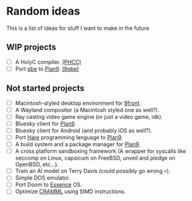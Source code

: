 # Random ideas
This is a list of ideas for stuff I want to make in the future

## WIP projects
- [ ] A HolyC compiler. [(PHCC)](https://github.com/mrunix00/PHCC)
- [ ] Port [qbe](https://c9x.me/compile/) to [Plan9](https://en.wikipedia.org/wiki/Plan_9_from_Bell_Labs). [(9qbe)](https://git.sr.ht/~mrunix/9qbe)

## Not started projects

- [ ] Macintosh-styled desktop environment for [9front](https://9front.org/).
- [ ] A Wayland compositor (a Macintosh styled one as well?).
- [ ] Ray casting video game engine (or just a video game, idk).
- [ ] Bluesky client for [Plan9](https://en.wikipedia.org/wiki/Plan_9_from_Bell_Labs).
- [ ] Bluesky client for Android (and probably iOS as well?).
- [ ] Port [Hare](https://harelang.org/) programming language to [Plan9](https://en.wikipedia.org/wiki/Plan_9_from_Bell_Labs).
- [ ] A build system and a package manager for [Plan9](https://en.wikipedia.org/wiki/Plan_9_from_Bell_Labs).
- [ ] A cross platform sandboxing framework (A wrapper for syscalls like seccomp on Linux, capsicum on FreeBSD, unveil and pledge on OpenBSD, etc...).
- [ ] Train an AI model on Terry Davis (could possibly go wrong 💀).
- [ ] Simple DOS emulator.
- [ ] Port Doom to [Essence](https://nakst.gitlab.io/essence) OS.
- [ ] Optimize [CRAMML](https://github.com/mrunix00/CRAMML/) using SIMD instructions.
